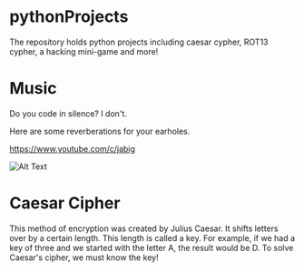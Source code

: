 # pythonProjects
The repository holds python projects including caesar cypher, ROT13 cypher, a hacking mini-game and more!

# Music
Do you code in silence? I don't.

Here are some reverberations for your earholes.

https://www.youtube.com/c/jabig

![Alt Text](https://tenor.com/bnval.gif)

# Caesar Cipher
This method of encryption was created by Julius Caesar. It shifts letters over by a certain length. This length is called a key.
For example, if we had a key of three and we started with the letter A, the result would be D.
To solve Caesar's cipher, we must know the key!